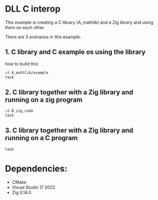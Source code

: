 # DLL C interop

This example is creating a C library (A_mathlib) and a Zig library and 
using them on each other.

There are 3 scenarius in this example:

## 1. C library and C example os using the library

how to build this:

```sh
cd A_mathlib/example
task
```

## 2. C library together with a Zig library and running on a zig program

```sh
cd B_zig_code
task
```

## 3. C library together with a Zig library and running on a C program

```sh
task
```

# Dependencies:

- CMake
- Visual Studio 17 2022
- Zig 0.14.0